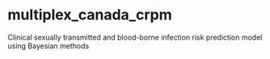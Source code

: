 # multiplex_canada_crpm
Clinical sexually transmitted and blood-borne infection risk prediction model using Bayesian methods  
